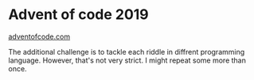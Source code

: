# Advent of code 2019

[adventofcode.com](https://adventofcode.com/)

The additional challenge is to tackle each riddle in diffrent programming language.
However, that's not very strict. I might repeat some more than once.

